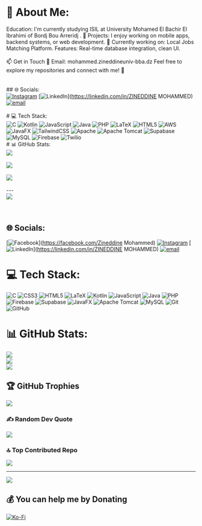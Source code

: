 # 💫 About Me:
 Education: I'm currently studying ISIL at University Mohamed El Bachir El Ibrahimi of Bordj Bou Arreridj . 💼 Projects: I enjoy working on mobile apps, backend systems, or web development. 🔭 Currently working on: Local Jobs Matching Platform. Features: Real-time database integration, clean UI.<br><br>📫 Get in Touch 📧 Email: mohammed.zineddineuniv-bba.dz Feel free to explore my repositories and connect with me! 🚀<br><br><br>## 🌐 Socials:<br>[![Instagram](https://img.shields.io/badge/Instagram-%23E4405F.svg?logo=Instagram&logoColor=white)](https://instagram.com/thelifeof.moh) [![LinkedIn](https://img.shields.io/badge/LinkedIn-%230077B5.svg?logo=linkedin&logoColor=white)](https://linkedin.com/in/ZINEDDINE MOHAMMED) [![email](https://img.shields.io/badge/Email-D14836?logo=gmail&logoColor=white)](mailto:mohammed.zineddine@univ-bba.dz) <br><br># 💻 Tech Stack:<br>![C](https://img.shields.io/badge/c-%2300599C.svg?style=for-the-badge&logo=c&logoColor=white) ![Kotlin](https://img.shields.io/badge/kotlin-%237F52FF.svg?style=for-the-badge&logo=kotlin&logoColor=white) ![JavaScript](https://img.shields.io/badge/javascript-%23323330.svg?style=for-the-badge&logo=javascript&logoColor=%23F7DF1E) ![Java](https://img.shields.io/badge/java-%23ED8B00.svg?style=for-the-badge&logo=openjdk&logoColor=white) ![PHP](https://img.shields.io/badge/php-%23777BB4.svg?style=for-the-badge&logo=php&logoColor=white) ![LaTeX](https://img.shields.io/badge/latex-%23008080.svg?style=for-the-badge&logo=latex&logoColor=white) ![HTML5](https://img.shields.io/badge/html5-%23E34F26.svg?style=for-the-badge&logo=html5&logoColor=white) ![AWS](https://img.shields.io/badge/AWS-%23FF9900.svg?style=for-the-badge&logo=amazon-aws&logoColor=white) ![JavaFX](https://img.shields.io/badge/javafx-%23FF0000.svg?style=for-the-badge&logo=javafx&logoColor=white) ![TailwindCSS](https://img.shields.io/badge/tailwindcss-%2338B2AC.svg?style=for-the-badge&logo=tailwind-css&logoColor=white) ![Apache](https://img.shields.io/badge/apache-%23D42029.svg?style=for-the-badge&logo=apache&logoColor=white) ![Apache Tomcat](https://img.shields.io/badge/apache%20tomcat-%23F8DC75.svg?style=for-the-badge&logo=apache-tomcat&logoColor=black) ![Supabase](https://img.shields.io/badge/Supabase-3ECF8E?style=for-the-badge&logo=supabase&logoColor=white) ![MySQL](https://img.shields.io/badge/mysql-4479A1.svg?style=for-the-badge&logo=mysql&logoColor=white) ![Firebase](https://img.shields.io/badge/firebase-a08021?style=for-the-badge&logo=firebase&logoColor=ffcd34) ![Twilio](https://img.shields.io/badge/Twilio-F22F46?style=for-the-badge&logo=Twilio&logoColor=white)<br># 📊 GitHub Stats:<br>![](https://github-readme-stats.vercel.app/api?username=mohammedzineddine&theme=dark&hide_border=false&include_all_commits=true&count_private=true)<br/><br>![](https://nirzak-streak-stats.vercel.app/?user=mohammedzineddine&theme=dark&hide_border=false)<br/><br>![](https://github-readme-stats.vercel.app/api/top-langs/?username=mohammedzineddine&theme=dark&hide_border=false&include_all_commits=true&count_private=true&layout=compact)<br><br>---<br>[![](https://visitcount.itsvg.in/api?id=mohammedzineddine&icon=0&color=4)](https://visitcount.itsvg.in)<br><br><!-- Proudly created with GPRM ( https://gprm.itsvg.in ) --><br>


## 🌐 Socials:
[![Facebook](https://img.shields.io/badge/Facebook-%231877F2.svg?logo=Facebook&logoColor=white)](https://facebook.com/Zineddine Mohammed) [![Instagram](https://img.shields.io/badge/Instagram-%23E4405F.svg?logo=Instagram&logoColor=white)](https://instagram.com/thelifeof.moh) [![LinkedIn](https://img.shields.io/badge/LinkedIn-%230077B5.svg?logo=linkedin&logoColor=white)](https://linkedin.com/in/ZINEDDINE MOHAMMED) [![email](https://img.shields.io/badge/Email-D14836?logo=gmail&logoColor=white)](mailto:mohammed.zineddine@univ-bba.dz) 

# 💻 Tech Stack:
![C](https://img.shields.io/badge/c-%2300599C.svg?style=for-the-badge&logo=c&logoColor=white) ![CSS3](https://img.shields.io/badge/css3-%231572B6.svg?style=for-the-badge&logo=css3&logoColor=white) ![HTML5](https://img.shields.io/badge/html5-%23E34F26.svg?style=for-the-badge&logo=html5&logoColor=white) ![LaTeX](https://img.shields.io/badge/latex-%23008080.svg?style=for-the-badge&logo=latex&logoColor=white) ![Kotlin](https://img.shields.io/badge/kotlin-%237F52FF.svg?style=for-the-badge&logo=kotlin&logoColor=white) ![JavaScript](https://img.shields.io/badge/javascript-%23323330.svg?style=for-the-badge&logo=javascript&logoColor=%23F7DF1E) ![Java](https://img.shields.io/badge/java-%23ED8B00.svg?style=for-the-badge&logo=openjdk&logoColor=white) ![PHP](https://img.shields.io/badge/php-%23777BB4.svg?style=for-the-badge&logo=php&logoColor=white) ![Firebase](https://img.shields.io/badge/firebase-%23039BE5.svg?style=for-the-badge&logo=firebase) ![Supabase](https://img.shields.io/badge/Supabase-3ECF8E?style=for-the-badge&logo=supabase&logoColor=white) ![JavaFX](https://img.shields.io/badge/javafx-%23FF0000.svg?style=for-the-badge&logo=javafx&logoColor=white) ![Apache Tomcat](https://img.shields.io/badge/apache%20tomcat-%23F8DC75.svg?style=for-the-badge&logo=apache-tomcat&logoColor=black) ![MySQL](https://img.shields.io/badge/mysql-4479A1.svg?style=for-the-badge&logo=mysql&logoColor=white) ![Git](https://img.shields.io/badge/git-%23F05033.svg?style=for-the-badge&logo=git&logoColor=white) ![GitHub](https://img.shields.io/badge/github-%23121011.svg?style=for-the-badge&logo=github&logoColor=white)
# 📊 GitHub Stats:
![](https://github-readme-stats.vercel.app/api?username=mohammedzineddine&theme=dark&hide_border=false&include_all_commits=true&count_private=true)<br/>
![](https://nirzak-streak-stats.vercel.app/?user=mohammedzineddine&theme=dark&hide_border=false)<br/>
![](https://github-readme-stats.vercel.app/api/top-langs/?username=mohammedzineddine&theme=dark&hide_border=false&include_all_commits=true&count_private=true&layout=compact)

## 🏆 GitHub Trophies
![](https://github-profile-trophy.vercel.app/?username=mohammedzineddine&theme=radical&no-frame=false&no-bg=true&margin-w=4)

### ✍️ Random Dev Quote
![](https://quotes-github-readme.vercel.app/api?type=horizontal&theme=radical)

### 🔝 Top Contributed Repo
![](https://github-contributor-stats.vercel.app/api?username=mohammedzineddine&limit=5&theme=dark&combine_all_yearly_contributions=true)

---
[![](https://visitcount.itsvg.in/api?id=mohammedzineddine&icon=0&color=0)](https://visitcount.itsvg.in)

  ## 💰 You can help me by Donating
  [![Ko-Fi](https://img.shields.io/badge/Ko--fi-F16061?style=for-the-badge&logo=ko-fi&logoColor=white)](https://ko-fi.com/zineddinemohammed1) 

  
<!-- Proudly created with GPRM ( https://gprm.itsvg.in ) -->

